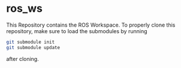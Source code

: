 # ros_ws

This Repository contains the ROS Workspace. To properly clone this repository, make sure to load the submodules by running
```bash
git submodule init
git submodule update
```
after cloning.